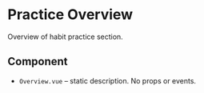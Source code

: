 # Practice Overview

Overview of habit practice section.

## Component

- `Overview.vue` – static description. No props or events.
